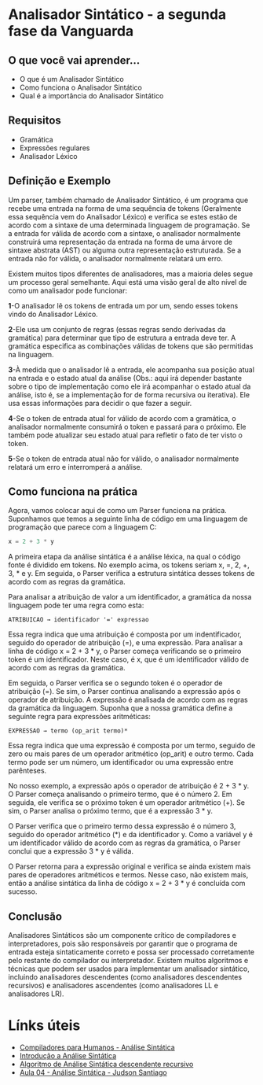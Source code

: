 # Analisador Sintático - a segunda fase da Vanguarda

## O que você vai aprender...

- O que é um Analisador Sintático
- Como funciona o Analisador Sintático
- Qual é a importância do Analisador Sintático

## Requisitos

- Gramática
- Expressões regulares
- Analisador Léxico

## Definição e Exemplo

Um parser, também chamado de Analisador Sintático, é um programa que recebe uma entrada na forma de uma sequência de tokens (Geralmente essa sequência vem do Analisador Léxico) e verifica se estes estão de acordo com a sintaxe de uma determinada linguagem de programação. Se a entrada for válida de acordo com a sintaxe, o analisador normalmente construirá uma representação da entrada na forma de uma árvore de sintaxe abstrata (AST) ou alguma outra representação estruturada. Se a entrada não for válida, o analisador normalmente relatará um erro.

Existem muitos tipos diferentes de analisadores, mas a maioria deles segue um processo geral semelhante. Aqui está uma visão geral de alto nível de como um analisador pode funcionar:

  **1**-O analisador lê os tokens de entrada um por um, sendo esses tokens vindo do Analisador Léxico.
  
  **2**-Ele usa um conjunto de regras (essas regras sendo derivadas da gramática) para determinar que tipo de estrutura a entrada deve ter. A gramática especifica as combinações válidas de tokens que são permitidas na linguagem.
  
  **3**-À medida que o analisador lê a entrada, ele acompanha sua posição atual na entrada e o estado atual da análise (Obs.: aqui irá depender bastante sobre o tipo de implementação como ele irá acompanhar o estado atual da análise, isto é, se a implementação for de forma recursiva ou iterativa). Ele usa essas informações para decidir o que fazer a seguir.
  
  **4**-Se o token de entrada atual for válido de acordo com a gramática, o analisador normalmente consumirá o token e passará para o próximo. Ele também pode atualizar seu estado atual para refletir o fato de ter visto o token.
  
  **5**-Se o token de entrada atual não for válido, o analisador normalmente relatará um erro e interromperá a análise.

## Como funciona na prática

Agora, vamos colocar aqui de como um Parser funciona na prática. Suponhamos que temos a seguinte linha de código em uma linguagem de programação que parece com a linguagem C:

```c
x = 2 + 3 * y
```
A primeira etapa da análise sintática é a análise léxica, na qual o código fonte é dividido em tokens. No exemplo acima, os tokens seriam x, =, 2, +, 3, * e y. Em seguida, o Parser verifica a estrutura sintática desses tokens de acordo com as regras da gramática.

Para analisar a atribuição de valor a um identificador, a gramática da nossa linguagem pode ter uma regra como esta:

```
ATRIBUICAO → identificador '=' expressao
```

Essa regra indica que uma atribuição é composta por um indentificador, seguido do operador de atribuição (=), e uma expressão. Para analisar a linha de código x = 2 + 3 * y, o Parser começa verificando se o primeiro token é um identificador. Neste caso, é x, que é um identificador válido de acordo com as regras da gramática.

Em seguida, o Parser verifica se o segundo token é o operador de atribuição (=). Se sim, o Parser continua analisando a expressão após o operador de atribuição. A expressão é analisada de acordo com as regras da gramática da linguagem. Suponha que a nossa gramática define a seguinte regra para expressões aritméticas:

``` 
EXPRESSAO → termo (op_arit termo)*
```
Essa regra indica que uma expressão é composta por um termo, seguido de zero ou mais pares de um operador aritmético (op_arit) e outro termo. Cada termo pode ser um número, um identificador ou uma expressão entre parênteses.

No nosso exemplo, a expressão após o operador de atribuição é 2 + 3 * y. O Parser começa analisando o primeiro termo, que é o número 2. Em seguida, ele verifica se o próximo token é um operador aritmético (+). Se sim, o Parser analisa o próximo termo, que é a expressão 3 * y.

O Parser verifica que o primeiro termo dessa expressão é o número 3, seguido do operador aritmético (*) e da identificador y. Como a variável y é um identificador válido de acordo com as regras da gramática, o Parser conclui que a expressão 3 * y é válida.

O Parser retorna para a expressão original e verifica se ainda existem mais pares de operadores aritméticos e termos. Nesse caso, não existem mais, então a análise sintática da linha de código x = 2 + 3 * y é concluída com sucesso.

## Conclusão

Analisadores Sintáticos são um componente crítico de compiladores e interpretadores, pois são responsáveis por garantir que o programa de entrada esteja sintaticamente correto e possa ser processado corretamente pelo restante do compilador ou interpretador. Existem muitos algoritmos e técnicas que podem ser usados para implementar um analisador sintático, incluindo analisadores descendentes (como analisadores descendentes recursivos) e analisadores ascendentes (como analisadores LL e analisadores LR).

# Línks úteis

- [Compiladores para Humanos - Análise Sintática](https://johnidm.gitbooks.io/compiladores-para-humanos/content/part1/syntax-analysis.html)
- [Introdução a Análise Sintática](https://youtu.be/SegY2UEPCV4)
- [Algoritmo de Análise Sintática descendente recursivo](https://youtu.be/P2IhETKYM7U)
- [Aula 04 - Análise Sintática - Judson Santiago](https://youtu.be/FE5QwYEADak)
